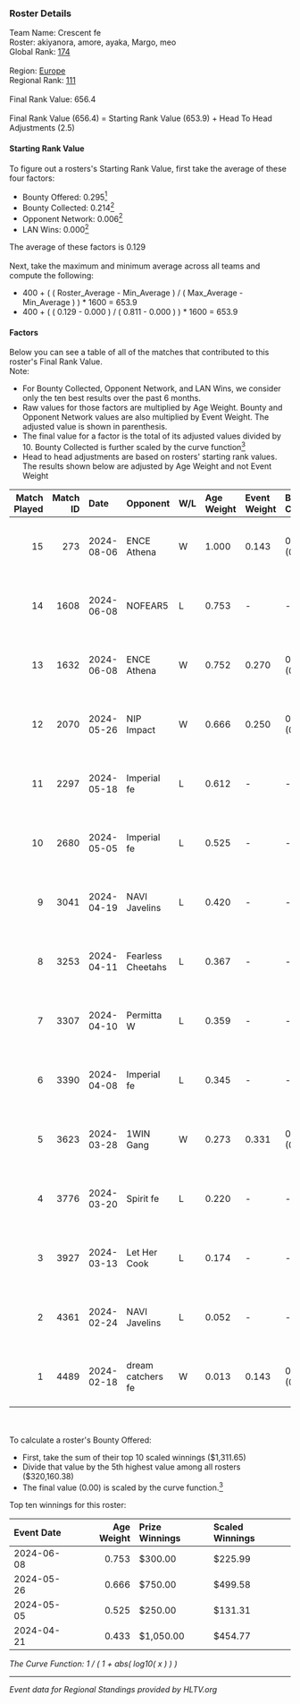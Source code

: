 ### Roster Details<br />
Team Name: Crescent fe<br />
Roster: akiyanora, amore, ayaka, Margo, meo<br />
Global Rank: [174](../standings_global.md)<br />
<br />
Region: [Europe]( ../standings_europe.md)<br />
Regional Rank: [111]( ../standings_europe.md)<br />
<br />
Final Rank Value:  656.4<br />
<br />
Final Rank Value (656.4) = Starting Rank Value (653.9) + Head To Head Adjustments (2.5)<br />

#### Starting Rank Value<br />
To figure out a rosters's Starting Rank Value, first take the average of these four factors:<br />
- Bounty Offered: 0.295[<sup>1</sup>](#table2)
- Bounty Collected: 0.214[<sup>2</sup>](#table1)
- Opponent Network: 0.006[<sup>2</sup>](#table1)
- LAN Wins: 0.000[<sup>2</sup>](#table1)

The average of these factors is 0.129<br />
<br />
Next, take the maximum and minimum average across all teams and compute the following:<br />
- 400 + ( ( Roster_Average - Min_Average ) / ( Max_Average - Min_Average ) ) * 1600 = 653.9
- 400 + ( ( 0.129 - 0.000 ) / ( 0.811 - 0.000 ) ) * 1600 = 653.9


#### Factors<br />
Below you can see a table of all of the matches that contributed to this roster's Final Rank Value.<br />
Note:<br />

- For Bounty Collected, Opponent Network, and LAN Wins, we consider only the ten best results over the past 6 months.
- Raw values for those factors are multiplied by Age Weight. Bounty and Opponent Network values are also multiplied by Event Weight. The adjusted value is shown in parenthesis.
- The final value for a factor is the total of its adjusted values divided by 10. Bounty Collected is further scaled by the curve function[<sup>3</sup>](#curveFunction)
- Head to head adjustments are based on rosters' starting rank values. The results shown below are adjusted by Age Weight and not Event Weight
<span id="table1"></span><br />


| Match Played | Match ID | Date       | Opponent          | W/L | Age Weight | Event Weight | Bounty Collected | Opponent Network | LAN Wins  | H2H Adj. | Roster                              |
| -: | -: | :- | :- | :- | :- | :- | :- | :- | :- | -: | :- |
|           15 |      273 | 2024-08-06 | ENCE Athena       | W   | 1.000      | 0.143        | 0.002 (0.000)    | 0.063 (0.009)    | 0 (0.000) |    13.65 | akiyanora, amore, ayaka, Margo, meo |
|           14 |     1608 | 2024-06-08 | NOFEAR5           | L   | 0.753      | -            | -                | -                | -         |   -11.39 | akiyanora, amore, ayaka, Margo, meo |
|           13 |     1632 | 2024-06-08 | ENCE Athena       | W   | 0.752      | 0.270        | 0.002 (0.000)    | 0.063 (0.013)    | 0 (0.000) |    10.78 | akiyanora, amore, ayaka, Margo, meo |
|           12 |     2070 | 2024-05-26 | NIP Impact        | W   | 0.666      | 0.250        | 0.007 (0.001)    | 0.205 (0.034)    | 0 (0.000) |    12.71 | akiyanora, amore, ayaka, Margo, meo |
|           11 |     2297 | 2024-05-18 | Imperial fe       | L   | 0.612      | -            | -                | -                | -         |    -2.18 | akiyanora, amore, ayaka, Margo, meo |
|           10 |     2680 | 2024-05-05 | Imperial fe       | L   | 0.525      | -            | -                | -                | -         |    -1.91 | akiyanora, amore, ayaka, Margo, meo |
|            9 |     3041 | 2024-04-19 | NAVI Javelins     | L   | 0.420      | -            | -                | -                | -         |    -3.72 | akiyanora, amore, ayaka, Margo, meo |
|            8 |     3253 | 2024-04-11 | Fearless Cheetahs | L   | 0.367      | -            | -                | -                | -         |    -5.26 | akiyanora, amore, ayaka, Margo, meo |
|            7 |     3307 | 2024-04-10 | Permitta W        | L   | 0.359      | -            | -                | -                | -         |    -8.03 | akiyanora, amore, ayaka, Margo, meo |
|            6 |     3390 | 2024-04-08 | Imperial fe       | L   | 0.345      | -            | -                | -                | -         |    -1.41 | akiyanora, amore, ayaka, Margo, meo |
|            5 |     3623 | 2024-03-28 | 1WIN Gang         | W   | 0.273      | 0.331        | 0.001 (0.000)    | 0.014 (0.001)    | 0 (0.000) |     4.18 | akiyanora, amore, ayaka, Margo, meo |
|            4 |     3776 | 2024-03-20 | Spirit fe         | L   | 0.220      | -            | -                | -                | -         |    -3.45 | akiyanora, amore, ayaka, Margo, meo |
|            3 |     3927 | 2024-03-13 | Let Her Cook      | L   | 0.174      | -            | -                | -                | -         |    -1.16 | akiyanora, amore, ayaka, Margo, meo |
|            2 |     4361 | 2024-02-24 | NAVI Javelins     | L   | 0.052      | -            | -                | -                | -         |    -0.52 | akiyanora, amore, ayaka, Margo, meo |
|            1 |     4489 | 2024-02-18 | dream catchers fe | W   | 0.013      | 0.143        | 0.015 (0.000)    | 0.201 (0.000)    | 0 (0.000) |     0.23 | akiyanora, amore, ayaka, Margo, meo |

<br />
<span id="table2"></span><br />
To calculate a roster's Bounty Offered:<br />

- First, take the sum of their top 10 scaled winnings ($1,311.65)
- Divide that value by the 5th highest value among all rosters ($320,160.38)
- The final value (0.00) is scaled by the curve function.[<sup>3</sup>](#curveFunction)

Top ten winnings for this roster:<br />

| Event Date | Age Weight | Prize Winnings | Scaled Winnings |
| :- | -: | :- | :- |
| 2024-06-08 |      0.753 | $300.00        | $225.99         |
| 2024-05-26 |      0.666 | $750.00        | $499.58         |
| 2024-05-05 |      0.525 | $250.00        | $131.31         |
| 2024-04-21 |      0.433 | $1,050.00      | $454.77         |


<span id="curveFunction"></span>_The Curve Function: 1 / ( 1 + abs( log10( x ) ) )_<br />

---
_Event data for Regional Standings provided by HLTV.org_<br />
